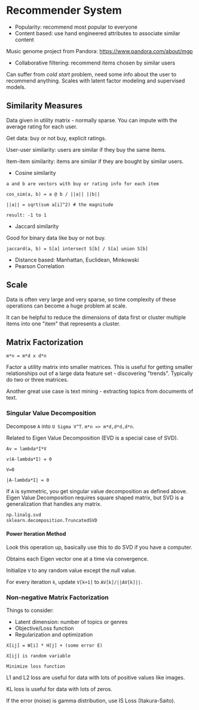 # Recommender System

- Popularity: recommend most popular to everyone
- Content based: use hand engineered attributes to associate similar content

Music genome project from Pandora: https://www.pandora.com/about/mgp

- Collaborative filtering: recommend items chosen by similar users

Can suffer from _cold start_ problem, need some info about the user to recommend
anything. Scales with latent factor modeling and supervised models.

## Similarity Measures

Data given in utility matrix - normally sparse. You can impute with the average
rating for each user.

Get data: buy or not buy, explicit ratings.

User-user similarity: users are similar if they buy the same items.

Item-item similarity: items are similar if they are bought by similar users.

- Cosine similarity

```
a and b are vectors with buy or rating info for each item

cos_sim(a, b) = a @ b / ||a|| ||b||

||a|| = sqrt(sum a[i]^2) # the magnitude

result: -1 to 1
```

- Jaccard similarity

Good for binary data like buy or not buy.

```
jaccard(a, b) = S[a] intersect S[b] / S[a] union S[b]
```

- Distance based: Manhattan, Euclidean, Minkowski
- Pearson Correlation

## Scale

Data is often very large and very sparse, so time complexity of these operations
can become a huge problem at scale.

It can be helpful to reduce the dimensions of data first or cluster multiple
items into one "item" that represents a cluster.

## Matrix Factorization

```
m*n = m*d x d*n
```

Factor a utility matrix into smaller matrices. This is useful for getting
smaller relationships out of a large data feature set - discovering "trends".
Typically do two or three matrices.

Another great use case is text mining - extracting topics from documents of
text.

### Singular Value Decomposition

Decompose `A` into `U Sigma V^T`. `m*n => m*d,d*d,d*n`.

Related to Eigen Value Decomposition (EVD is a special case of SVD).

```
Av = lambda*I*V

v(A-lambda*I) = 0

V=0

|A-lambda*I| = 0
```

If `A` is symmetric, you get singular value decomposition as defined above.
Eigen Value Decomposition requires square shaped matrix, but SVD is a
generalization that handles any matrix.

```python
np.linalg.svd
sklearn.decomposition.TruncatedSVD
```

#### Power Iteration Method

Look this operation up, basically use this to do SVD if you have a computer.

Obtains each Eigen vector one at a time via convergence.

Initialize `V` to any random value except the null value.

For every iteration `k`, update `V[k+1]` to `AV[k]/||AV[k]||`.

### Non-negative Matrix Factorization

Things to consider:

- Latent dimension: number of topics or genres
- Objective/Loss function
- Regularization and optimization

```
X[ij] = W[i] * H[j] + (some error E)

X[ij] is random variable

Minimize loss function
```

L1 and L2 loss are useful for data with lots of positive values like images.

KL loss is useful for data with lots of zeros.

If the error (noise) is gamma distribution, use IS Loss (Itakura-Saito).


